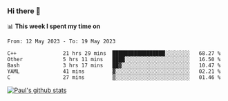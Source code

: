 ### Hi there 👋

📊 **This week I spent my time on**
<!--START_SECTION:waka-->

```text
From: 12 May 2023 - To: 19 May 2023

C++               21 hrs 29 mins  █████████████████░░░░░░░░   68.27 %
Other             5 hrs 11 mins   ████░░░░░░░░░░░░░░░░░░░░░   16.50 %
Bash              3 hrs 17 mins   ██▓░░░░░░░░░░░░░░░░░░░░░░   10.47 %
YAML              41 mins         ▓░░░░░░░░░░░░░░░░░░░░░░░░   02.21 %
C                 27 mins         ▒░░░░░░░░░░░░░░░░░░░░░░░░   01.46 %
```

<!--END_SECTION:waka-->


[![Paul's github stats](https://github-readme-stats.vercel.app/api?username=mickeyouyou&theme=dracula&show_icons=true)](https://github.com/anuraghazra/github-readme-stats)
